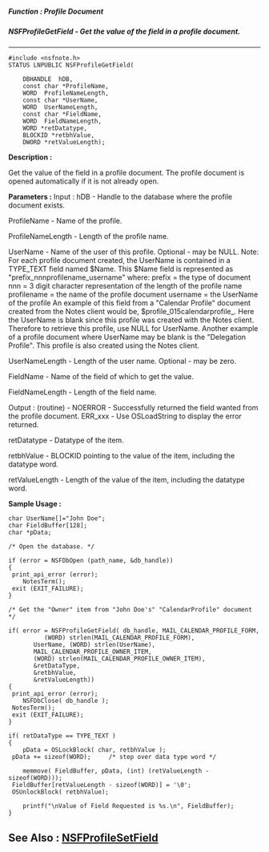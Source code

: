 ##### Function : Profile Document
##### NSFProfileGetField - Get the value of the field in a profile document.
---
```
#include <nsfnote.h>
STATUS LNPUBLIC NSFProfileGetField(

	DBHANDLE  hDB,
	const char *ProfileName,
	WORD  ProfileNameLength,
	const char *UserName,
	WORD  UserNameLength,
	const char *FieldName,
	WORD  FieldNameLength,
	WORD *retDatatype,
	BLOCKID *retbhValue,
	DWORD *retValueLength);
```
**Description :**

Get the value of the field in a profile document.  The profile document is 
opened automatically if it is not already open. 

**Parameters :**
Input :
hDB  -  Handle to the database where the profile document exists.

ProfileName  -  Name of the profile.

ProfileNameLength  -  Length of the profile name.

UserName  -  Name of the user of this profile.  Optional - may be NULL.
Note:  For each profile document created, the UserName is contained in a TYPE_TEXT field named $Name.  This $Name field is represented as "prefix_nnnprofilename_username" where:
     prefix = the type of document
     nnn = 3 digit character representation of the length of the profile name
     profilename = the name of the profile document
     username = the UserName of the profile
An example of this field from a "Calendar Profile" document created from the Notes client would be, $profile_015calendarprofile_.  Here the UserName is blank since this profile was created with the Notes client.  Therefore to retrieve this profile, use NULL for UserName.  Another example of a profile document where UserName may be blank is the "Delegation Profile".  This profile is also created using the Notes client.

UserNameLength  -  Length of the user name.  Optional - may be zero.

FieldName  -  Name of the field of which to get the value.

FieldNameLength  -  Length of the field name.

Output :
(routine)  -  NOERROR - Successfully returned the field wanted from the profile document.
ERR_xxx - Use OSLoadString to display the error returned.


retDatatype  -  Datatype of the item.

retbhValue  -  BLOCKID pointing to the value of the item, including the datatype word.

retValueLength  -  Length of the value of the item, including the datatype word.


**Sample Usage :**
```
char UserName[]="John Doe";
char FieldBuffer[128];
char *pData;
 
/* Open the database. */
    
if (error = NSFDbOpen (path_name, &db_handle))
{
 print_api_error (error);
	NotesTerm();
 exit (EXIT_FAILURE);
}

/* Get the "Owner" item from "John Doe's" "CalendarProfile" document */

if( error = NSFProfileGetField( db_handle, MAIL_CALENDAR_PROFILE_FORM,
	      (WORD) strlen(MAIL_CALENDAR_PROFILE_FORM),
       UserName, (WORD) strlen(UserName),
       MAIL_CALENDAR_PROFILE_OWNER_ITEM,
       (WORD) strlen(MAIL_CALENDAR_PROFILE_OWNER_ITEM),
       &retDataType,
       &retbhValue,
       &retValueLength))
{
 print_api_error (error);
	NSFDbClose( db_handle );
 NotesTerm();
 exit (EXIT_FAILURE);
}

if( retDataType == TYPE_TEXT )
{
	pData = OSLockBlock( char, retbhValue );
 pData += sizeof(WORD);     /* step over data type word */

	memmove( FieldBuffer, pData, (int) (retValueLength - sizeof(WORD)));
 FieldBuffer[retValueLength - sizeof(WORD)] = '\0';
 OSUnlockBlock( retbhValue);

	printf("\nValue of Field Requested is %s.\n", FieldBuffer);
}

```
**See Also :**
[NSFProfileSetField](/reference/Func/NSFProfileSetField)
---
